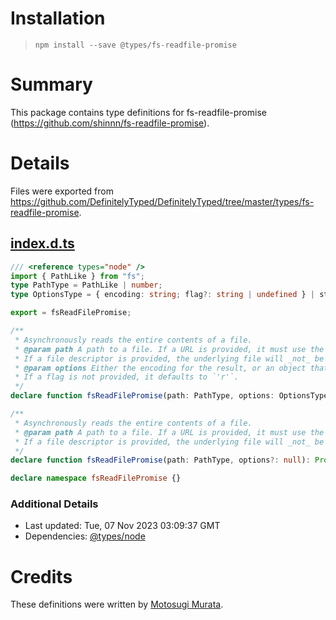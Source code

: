 # Installation
> `npm install --save @types/fs-readfile-promise`

# Summary
This package contains type definitions for fs-readfile-promise (https://github.com/shinnn/fs-readfile-promise).

# Details
Files were exported from https://github.com/DefinitelyTyped/DefinitelyTyped/tree/master/types/fs-readfile-promise.
## [index.d.ts](https://github.com/DefinitelyTyped/DefinitelyTyped/tree/master/types/fs-readfile-promise/index.d.ts)
````ts
/// <reference types="node" />
import { PathLike } from "fs";
type PathType = PathLike | number;
type OptionsType = { encoding: string; flag?: string | undefined } | string;

export = fsReadFilePromise;

/**
 * Asynchronously reads the entire contents of a file.
 * @param path A path to a file. If a URL is provided, it must use the `file:` protocol.
 * If a file descriptor is provided, the underlying file will _not_ be closed automatically.
 * @param options Either the encoding for the result, or an object that contains the encoding and an optional flag.
 * If a flag is not provided, it defaults to `'r'`.
 */
declare function fsReadFilePromise(path: PathType, options: OptionsType): Promise<string>;

/**
 * Asynchronously reads the entire contents of a file.
 * @param path A path to a file. If a URL is provided, it must use the `file:` protocol.
 * If a file descriptor is provided, the underlying file will _not_ be closed automatically.
 */
declare function fsReadFilePromise(path: PathType, options?: null): Promise<Buffer>;

declare namespace fsReadFilePromise {}

````

### Additional Details
 * Last updated: Tue, 07 Nov 2023 03:09:37 GMT
 * Dependencies: [@types/node](https://npmjs.com/package/@types/node)

# Credits
These definitions were written by [Motosugi Murata](https://github.com/mtsg).
